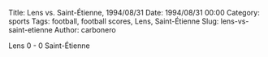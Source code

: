Title: Lens vs. Saint-Étienne, 1994/08/31
Date: 1994/08/31 00:00
Category: sports
Tags: football, football scores, Lens, Saint-Étienne
Slug: lens-vs-saint-etienne
Author: carbonero


Lens 0 - 0 Saint-Étienne

